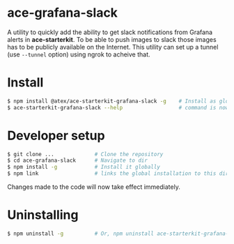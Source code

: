 # ace-grafana-slack

A utility to quickly add the ability to get slack notifications from
Grafana alerts in **ace-starterkit**. To be able to push images to slack
those images has to be publicly available on the Internet. This utility
can set up a tunnel (use `--tunnel` option) using ngrok to acheive that.

# Install

```bash
$ npm install @atex/ace-starterkit-grafana-slack -g    # Install as global
$ ace-starterkit-grafana-slack --help                  # command is now available
```

# Developer setup

```bash
$ git clone ...             # Clone the repository
$ cd ace-grafana-slack      # Navigate to dir
$ npm install -g            # Install it globally
$ npm link                  # links the global installation to this directory
```

Changes made to the code will now take effect immediately.

# Uninstalling

```bash
$ npm uninstall -g          # Or, npm uninstall ace-starterkit-grafana-slack -g
```
